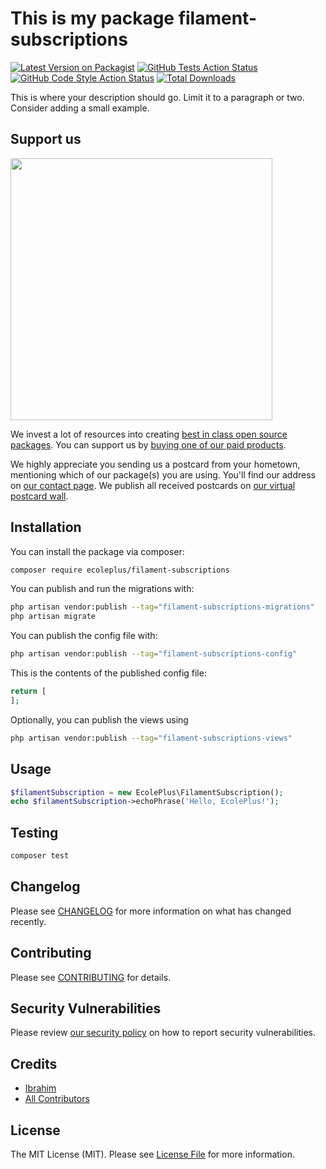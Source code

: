 # This is my package filament-subscriptions

[![Latest Version on Packagist](https://img.shields.io/packagist/v/ecoleplus/filament-subscriptions.svg?style=flat-square)](https://packagist.org/packages/ecoleplus/filament-subscriptions)
[![GitHub Tests Action Status](https://img.shields.io/github/actions/workflow/status/ecoleplus/filament-subscriptions/run-tests.yml?branch=main&label=tests&style=flat-square)](https://github.com/amsaid/filament-subscriptions/actions?query=workflow%3Arun-tests+branch%3Amain)
[![GitHub Code Style Action Status](https://img.shields.io/github/actions/workflow/status/ecoleplus/filament-subscriptions/fix-php-code-style-issues.yml?branch=main&label=code%20style&style=flat-square)](https://github.com/amsaid/filament-subscriptions/actions?query=workflow%3A"Fix+PHP+code+style+issues"+branch%3Amain)
[![Total Downloads](https://img.shields.io/packagist/dt/ecoleplus/filament-subscriptions.svg?style=flat-square)](https://packagist.org/packages/ecoleplus/filament-subscriptions)

This is where your description should go. Limit it to a paragraph or two. Consider adding a small example.

## Support us

[<img src="https://github-ads.s3.eu-central-1.amazonaws.com/filament-subscriptions.jpg?t=1" width="419px" />](https://spatie.be/github-ad-click/filament-subscriptions)

We invest a lot of resources into creating [best in class open source packages](https://spatie.be/open-source). You can support us by [buying one of our paid products](https://spatie.be/open-source/support-us).

We highly appreciate you sending us a postcard from your hometown, mentioning which of our package(s) you are using. You'll find our address on [our contact page](https://spatie.be/about-us). We publish all received postcards on [our virtual postcard wall](https://spatie.be/open-source/postcards).

## Installation

You can install the package via composer:

```bash
composer require ecoleplus/filament-subscriptions
```

You can publish and run the migrations with:

```bash
php artisan vendor:publish --tag="filament-subscriptions-migrations"
php artisan migrate
```

You can publish the config file with:

```bash
php artisan vendor:publish --tag="filament-subscriptions-config"
```

This is the contents of the published config file:

```php
return [
];
```

Optionally, you can publish the views using

```bash
php artisan vendor:publish --tag="filament-subscriptions-views"
```

## Usage

```php
$filamentSubscription = new EcolePlus\FilamentSubscription();
echo $filamentSubscription->echoPhrase('Hello, EcolePlus!');
```

## Testing

```bash
composer test
```

## Changelog

Please see [CHANGELOG](CHANGELOG.md) for more information on what has changed recently.

## Contributing

Please see [CONTRIBUTING](CONTRIBUTING.md) for details.

## Security Vulnerabilities

Please review [our security policy](../../security/policy) on how to report security vulnerabilities.

## Credits

- [Ibrahim](https://github.com/amsaid)
- [All Contributors](../../contributors)

## License

The MIT License (MIT). Please see [License File](LICENSE.md) for more information.
